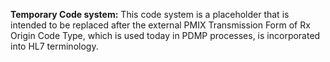 **Temporary Code system:** This code system is a placeholder that is intended to be replaced after the external PMIX Transmission Form of Rx Origin Code Type, which is used today in PDMP processes, is incorporated into HL7 terminology.

<p></p>